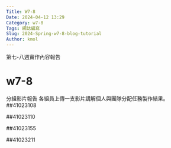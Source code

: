 ```yaml
---
Title: W7-8
Date: 2024-04-12 13:29
Category: w7-8
Tags: 網誌編寫
Slug: 2024-Spring-w7-8-blog-tutorial
Author: kmol
---
```


第七-八週實作內容報告

<!-- PELICAN_END_SUMMARY -->

# w7-8
分組影片報告
各組員上傳一支影片講解個人與團隊分配任務製作結果。
##41023108

##41023110

##41023155

##41023211
